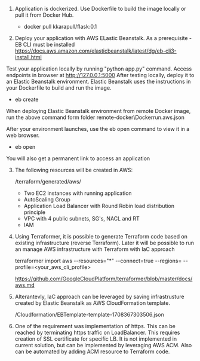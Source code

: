 1) Application is dockerized. Use Dockerfile to build the image locally or pull it from Docker Hub.

   - docker pull kkarapull/flask:0.1

2) Deploy your application with AWS ELastic Beanstalk. As a prerequisite - EB CLI must be installed https://docs.aws.amazon.com/elasticbeanstalk/latest/dg/eb-cli3-install.html

Test your application locally by running "python app.py" command. Access endpoints in browser at http://127.0.0.1:5000 
After testing locally, deploy it to an Elastic Beanstalk environment. Elastic Beanstalk uses the instructions in your Dockerfile to build and run the image.

   - eb create <envinronment-name>

When deploying Elastic Beanstalk environment from remote Docker image, run the above command form folder remote-docker\Dockerrun.aws.json 

After your environment launches, use the eb open command to view it in a web browser. 

   - eb open

You will also get a permanent link to access an application 

3) The following resources will be created in AWS:

    /terraform/generated/aws/

    - Two EC2 instances with running application
    - AutoScaling Group
    - Application Load Balancer with Round Robin load distribution principle 
    - VPC with 4 public subnets, SG's, NACL and RT
    - IAM 

4) Using Terraformer, it is possible to generate Terraform code based on existing infrastructure (reverse Terraform). 
   Later it will be possible to run an manage AWS infrastructure with Terraform with IaC approach 

   terraformer import aws --resources="*" --connect=true --regions=<your-regions> --profile=<your_aws_cli_profile>

   https://github.com/GoogleCloudPlatform/terraformer/blob/master/docs/aws.md

5) Alterantevly, IaC approach can be leveraged by saving infrastrusture created by Elastic Beanstalk as AWS CloudFormation template. 

    /Cloudformation/EBTemplate-template-1708367303506.json 

6) One of the requirement was implementation of https. This can be reached by terminating https traffic on LoadBalancer. This requires creation of SSL certificate for specific LB. 
   It is not implemented in current solution, but can be implemented by leveraging AWS ACM. Also can be automated by adding ACM resource to Terraform code.  